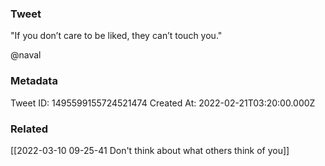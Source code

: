 ### Tweet
"If you don’t care to be liked, they can’t touch you."

@naval

### Metadata
Tweet ID: 1495599155724521474
Created At: 2022-02-21T03:20:00.000Z

### Related
[[2022-03-10 09-25-41 Don't think about what others think of you]]


